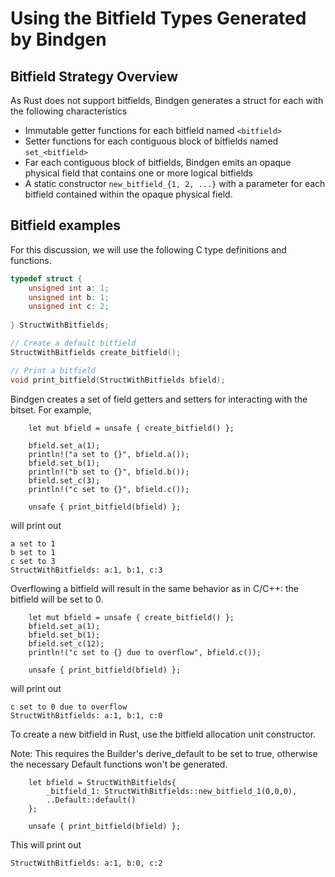 # Using the Bitfield Types Generated by Bindgen

## Bitfield Strategy Overview

As Rust does not support bitfields, Bindgen generates a struct for each with the following characteristics
* Immutable getter functions for each bitfield named ```<bitfield>```
* Setter functions for each contiguous block of bitfields named ```set_<bitfield>```
* Far each contiguous block of bitfields, Bindgen emits an opaque physical field that contains one or more logical bitfields
* A static constructor  ```new_bitfield_{1, 2, ...}``` with a parameter for each bitfield contained within the opaque physical field.

## Bitfield examples

For this discussion, we will use the following C type definitions and functions.
```c
typedef struct {
    unsigned int a: 1;
    unsigned int b: 1;
    unsigned int c: 2;
    
} StructWithBitfields;

// Create a default bitfield
StructWithBitfields create_bitfield();

// Print a bitfield
void print_bitfield(StructWithBitfields bfield);
```

Bindgen creates a set of field getters and setters for interacting with the bitset. For example, 

```rust,ignore
    let mut bfield = unsafe { create_bitfield() };
    
    bfield.set_a(1);
    println!("a set to {}", bfield.a());
    bfield.set_b(1);
    println!("b set to {}", bfield.b());
    bfield.set_c(3);
    println!("c set to {}", bfield.c());
    
    unsafe { print_bitfield(bfield) };
```

will print out

```text
a set to 1
b set to 1
c set to 3
StructWithBitfields: a:1, b:1, c:3
```

Overflowing a bitfield will result in the same behavior as in C/C++: the bitfield will be set to 0.

```rust,ignore
    let mut bfield = unsafe { create_bitfield() };
    bfield.set_a(1);
    bfield.set_b(1);
    bfield.set_c(12);
    println!("c set to {} due to overflow", bfield.c());
    
    unsafe { print_bitfield(bfield) };
```

will print out

```text
c set to 0 due to overflow
StructWithBitfields: a:1, b:1, c:0
```

To create a new bitfield in Rust, use the bitfield allocation unit constructor.

Note: This requires the Builder's derive_default to be set to true, otherwise the necessary Default functions won't be generated.

```rust,ignore
    let bfield = StructWithBitfields{
        _bitfield_1: StructWithBitfields::new_bitfield_1(0,0,0),
        ..Default::default()
    };
    
    unsafe { print_bitfield(bfield) };
```

This will print out

```text
StructWithBitfields: a:1, b:0, c:2
```
